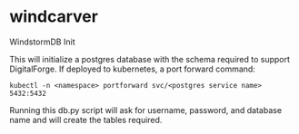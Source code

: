 # windcarver
WindstormDB Init

This will initialize a postgres database with the schema required to support
DigitalForge. If deployed to kubernetes, a port forward command:

`kubectl -n <namespace> portforward svc/<postgres service name> 5432:5432`

Running this db.py script will ask for username, password, and database name
and will create the tables required.
